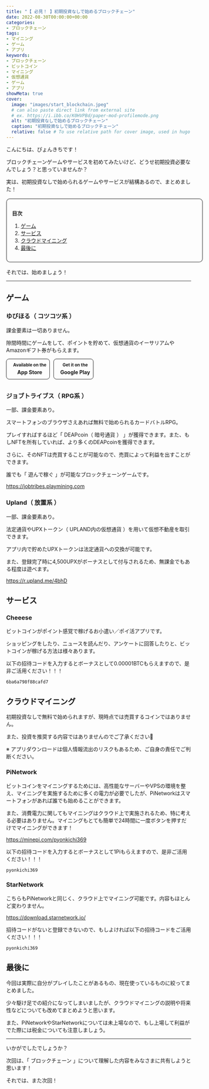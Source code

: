 ```yaml
---
title: "【 必見！ 】初期投資なしで始めるブロックチェーン"
date: 2022-08-30T00:00:00+00:00
categories:
- ブロックチェーン
tags:
- マイニング
- ゲーム
- アプリ
keywords:
- ブロックチェーン
- ビットコイン
- マイニング
- 仮想通貨
- ゲーム
- アプリ
showMeta: true
cover:
  image: "images/start_blockchain.jpeg"
  # can also paste direct link from external site
  # ex. https://i.ibb.co/K0HVPBd/paper-mod-profilemode.png
  alt: "初期投資なしで始めるブロックチェーン"
  caption: "初期投資なしで始めるブロックチェーン"
  relative: false # To use relative path for cover image, used in hugo Page-bundles
---
```


<style>
    .flame {
        margin: 1rem 0;
        padding: 1em;
        width: 100%;
        border: 2px solid #828282;
        border-radius: 10px;
    }

    .flame ul {
        margin: 0;
    }

    .flame ul li {
        margin: 0;
    }

    .mdi-36px {
        font-size: 39px;
        margin-right:10px;
    }

    .template-demo {
        display: flex;
    }

    .app-container {
        margin-bottom: 2rem;
    }

    .app-container a {
        padding: .5rem;
        font-weight: 700;
        line-height: 1.5;
        display: flex;
        align-items: center;
        cursor: pointer;
        -webkit-user-select: none;
        -moz-user-select: none;
        -ms-user-select: none;
        user-select: none;
        -webkit-transition: all 0.3s;
        transition: all 0.3s;
        text-align: center;
        vertical-align: middle;
        text-decoration: none;
        border-radius: 0.5rem;
        border: 1px solid;
        margin-right: 10px;
        box-shadow: none;
    }

    .app-container a span {
        display: inline-grid;
    }

</style>

こんにちは、ぴょんきちです！

ブロックチェーンゲームやサービスを初めてみたいけど、どうせ初期投資必要なんでしょう？と思っていませんか？

実は、初期投資なしで始められるゲームやサービスが結構あるので、まとめました！

<div class="flame">
    <p style="margin-bottom: .5rem;"><strong>目次</strong></p>
    <ol>
        <li><a href="#ゲーム">ゲーム</a></li>
        <li><a href="#サービス">サービス</a></li>
        <li><a href="#クラウドマイニング">クラウドマイニング</a></li>
        <li><a href="#最後に">最後に</a></li>
    </ol>
</div>

それでは、始めましょう！

<hr>

## ゲーム

### ゆびほる（ コツコツ系 ）

課金要素は一切ありません。

隙間時間にゲームをして、ポイントを貯めて、仮想通貨のイーサリアムやAmazonギフト券がもらえます。

<div class="app-container">
  <div class="template-demo mt-2">
    <a href="https://apps.apple.com/jp/app/%E3%83%A6%E3%83%93%E3%83%9B%E3%83%AB/id1523893437">
      <i class="fa fa-apple btn-icon-prepend mdi-36px"></i>
      <span class="d-inline-block text-left">
        <small class="font-weight-light d-block">Available on the</small>
          App Store
      </span>
    </a>
    <a href="https://play.google.com/store/apps/details?id=com.tokenpocket.yubi&hl=ja&gl=US">
      <i class="fa fa-android btn-icon-prepend mdi-36px"></i>
        <span class="d-inline-block text-left">
          <small class="font-weight-light d-block">Get it on the</small>
            Google Play
        </span>
    </a>
  </div>
</div>

### ジョブトライブス（ RPG系 ）

一部、課金要素あり。

スマートフォンのブラウザさえあれば無料で始められるカードバトルRPG。

プレイすればするほど「 DEAPcoin（ 暗号通貨 ） 」が獲得できます。また、もしNFTを所有していれば、より多くのDEAPcoinを獲得できます。

さらに、そのNFTは売買することが可能なので、売買によって利益を出すことができます。

誰でも「 遊んで稼ぐ 」が可能なブロックチェーンゲームです。

https://jobtribes.playmining.com

### Upland（ 放置系 ）

一部、課金要素あり。

法定通貨やUPXトークン（ UPLAND内の仮想通貨 ）を用いて仮想不動産を取引できます。

アプリ内で貯めたUPXトークンは法定通貨への交換が可能です。

また、登録完了時に4,500UPXがボーナスとして付与されるため、無課金でもある程度は遊べます。

https://r.upland.me/4bhD

## サービス

### Cheeese

ビットコインがポイント感覚で稼げるお小遣い／ポイ活アプリです。

ショッピングをしたり、ニュースを読んだり、アンケートに回答したりと、ビットコインが稼げる方法は様々あります。

以下の招待コードを入力するとボーナスとして0.00001BTCもらえますので、是非ご活用ください！！！

```shell
6ba6a798f88cafd7
```

## クラウドマイニング

初期投資なしで無料で始められますが、現時点では売買するコインではありません。

また、投資を推奨する内容ではありませんのでご了承ください🙇‍

※ アプリダウンロードは個人情報流出のリスクもあるため、ご自身の責任でご判断ください。 

### PiNetwork

ビットコインをマイニングするためには、高性能なサーバーやVPSの環境を整え、マイニングを実施するために多くの電力が必要でしたが、PiNetworkはスマートフォンがあれば誰でも始めることができます。

また、消費電力に関してもマイニングはクラウド上で実施されるため、特に考える必要はありません。マイニングもとても簡単で24時間に一度ボタンを押すだけでマイニングができます！

https://minepi.com/pyonkichi369

以下の招待コードを入力するとボーナスとして1Piもらえますので、是非ご活用ください！！！

```shell
pyonkichi369
```

### StarNetwork

こちらもPiNetworkと同じく、クラウド上でマイニング可能です。内容もほとんど変わりません。

https://download.starnetwork.io/

招待コードがないと登録できないので、もしよければ以下の招待コードをご活用ください！！！

```shell
pyonkichi369
```

## 最後に

今回は実際に自分がプレイしたことがあるもの、現在使っているものに絞ってまとめました。

少々駆け足での紹介になってしまいましたが、クラウドマイニングの説明や将来性などについても改めてまとめようと思います。

また、PiNetworkやStarNetworkについては未上場なので、もし上場して利益がでた際には税金についても注意しましょう。

<hr>

いかがでしたでしょうか？

次回は、「 ブロックチェーン 」について理解した内容をみなさまに共有しようと思います！

それでは、また次回！
